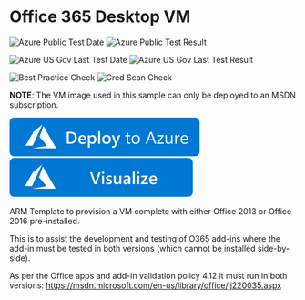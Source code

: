 # Office 365 Desktop VM

![Azure Public Test Date](https://azurequickstartsservice.blob.core.windows.net/badges/windows-vm-O365/PublicLastTestDate.svg)
![Azure Public Test Result](https://azurequickstartsservice.blob.core.windows.net/badges/windows-vm-O365/PublicDeployment.svg)

![Azure US Gov Last Test Date](https://azurequickstartsservice.blob.core.windows.net/badges/windows-vm-O365/FairfaxLastTestDate.svg)
![Azure US Gov Last Test Result](https://azurequickstartsservice.blob.core.windows.net/badges/windows-vm-O365/FairfaxDeployment.svg)

![Best Practice Check](https://azurequickstartsservice.blob.core.windows.net/badges/windows-vm-O365/BestPracticeResult.svg)
![Cred Scan Check](https://azurequickstartsservice.blob.core.windows.net/badges/windows-vm-O365/CredScanResult.svg)

**NOTE**: The VM image used in this sample can only be deployed to an MSDN
subscription.

[![Deploy to Azure](https://raw.githubusercontent.com/Azure/azure-quickstart-templates/master/1-CONTRIBUTION-GUIDE/images/deploytoazure.svg?sanitize=true)](https://portal.azure.com/#create/Microsoft.Template/uri/https%3A%2F%2Fraw.githubusercontent.com%2FAzure%2Fazure-quickstart-templates%2Fmaster%2Fwindows-vm-O365%2Fazuredeploy.json)
[![Visualize](https://raw.githubusercontent.com/Azure/azure-quickstart-templates/master/1-CONTRIBUTION-GUIDE/images/visualizebutton.svg?sanitize=true)](http://armviz.io/#/?load=https%3A%2F%2Fraw.githubusercontent.com%2FAzure%2Fazure-quickstart-templates%2Fmaster%windows-vm-O365%2Fazuredeploy.json)

ARM Template to provision a VM complete with either Office 2013 or Office 2016
pre-installed.

This is to assist the development and testing of O365 add-ins where the add-in
must be tested in both versions (which cannot be installed side-by-side).

As per the Office apps and add-in validation policy 4.12 it must run in both
versions: https://msdn.microsoft.com/en-us/library/office/jj220035.aspx
